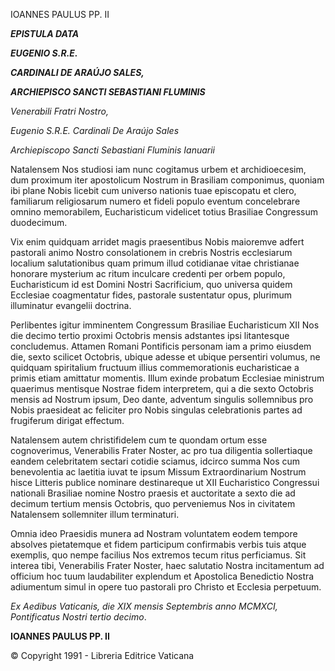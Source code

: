 IOANNES PAULUS PP. II

***EPISTULA DATA***

***EUGENIO S.R.E.***

***CARDINALI DE ARAÚJO SALES,***

***ARCHIEPISCO SANCTI SEBASTIANI FLUMINIS***

*Venerabili Fratri Nostro,*

*Eugenio S.R.E. Cardinali De Araújo Sales*

*Archiepiscopo Sancti Sebastiani Fluminis Ianuarii*

Natalensem Nos studiosi iam nunc cogitamus urbem et archidioecesim, dum proximum iter apostolicum Nostrum in Brasiliam componimus, quoniam ibi plane Nobis licebit cum universo nationis tuae episcopatu et clero, familiarum religiosarum numero et fideli populo eventum concelebrare omnino memorabilem, Eucharisticum videlicet totius Brasiliae Congressum duodecimum.

Vix enim quidquam arridet magis praesentibus Nobis maioremve adfert pastorali animo Nostro consolationem in crebris Nostris ecclesiarum localium salutationibus quam primum illud cotidianae vitae christianae honorare mysterium ac ritum inculcare credenti per orbem populo, Eucharisticum id est Domini Nostri Sacrificium, quo universa quidem Ecclesiae coagmentatur fides, pastorale sustentatur opus, plurimum illuminatur evangelii doctrina.

Perlibentes igitur imminentem Congressum Brasiliae Eucharisticum XII Nos die decimo tertio proximi Octobris mensis adstantes ipsi litantesque concludemus. Attamen Romani Pontificis personam iam a primo eiusdem die, sexto scilicet Octobris, ubique adesse et ubique persentiri volumus, ne quidquam spiritalium fructuum illius commemorationis eucharisticae a primis etiam amittatur momentis. Illum exinde probatum Ecclesiae ministrum quaerimus mentisque Nostrae fidem interpretem, qui a die sexto Octobris mensis ad Nostrum ipsum, Deo dante, adventum singulis sollemnibus pro Nobis praesideat ac feliciter pro Nobis singulas celebrationis partes ad frugiferum dirigat effectum.

Natalensem autem christifidelem cum te quondam ortum esse cognoverimus, Venerabilis Frater Noster, ac pro tua diligentia sollertiaque eandem celebritatem sectari cotidie sciamus, idcirco summa Nos cum benevolentia ac laetitia iuvat te ipsum Missum Extraordinarium Nostrum hisce Litteris publice nominare destinareque ut XII Eucharistico Congressui nationali Brasiliae nomine Nostro praesis et auctoritate a sexto die ad decimum tertium mensis Octobris, quo perveniemus Nos in civitatem Natalensem sollemniter illum terminaturi.

Omnia ideo Praesidis munera ad Nostram voluntatem eodem tempore absolves pietatemque et fidem participum confirmabis verbis tuis atque exemplis, quo nempe facilius Nos extremos tecum ritus perficiamus. Sit interea tibi, Venerabilis Frater Noster, haec salutatio Nostra incitamentum ad officium hoc tuum laudabiliter explendum et Apostolica Benedictio Nostra adiumentum simul in opere tuo pastorali pro Christo et Ecclesia perpetuum.

*Ex Aedibus Vaticanis, die XIX mensis Septembris anno MCMXCI, Pontificatus Nostri tertio decimo*.

**IOANNES PAULUS PP. II**

© Copyright 1991 - Libreria Editrice Vaticana